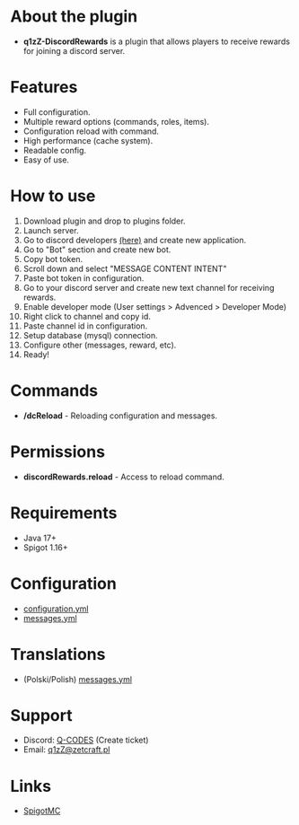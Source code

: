 # About the plugin
- **q1zZ-DiscordRewards** is a plugin that allows players to receive rewards for joining a discord server.
# Features
- Full configuration.
- Multiple reward options (commands, roles, items).
- Configuration reload with command.
- High performance (cache system).
- Readable config.
- Easy of use.
# How to use
1. Download plugin and drop to plugins folder.
2. Launch server.
3. Go to discord developers [(here)](https://discord.com/developers/applications) and create new application.
4. Go to "Bot" section and create new bot.
5. Copy bot token.
6. Scroll down and select "MESSAGE CONTENT INTENT"
7. Paste bot token in configuration.
8. Go to your discord server and create new text channel for receiving rewards.
9. Enable developer mode (User settings > Advenced > Developer Mode)
10. Right click to channel and copy id.
11. Paste channel id in configuration.
12. Setup database (mysql) connection.
13. Configure other (messages, reward, etc).
14. Ready!
# Commands
- **/dcReload** - Reloading configuration and messages.
# Permissions
- **discordRewards.reload** - Access to reload command.
# Requirements
- Java 17+
- Spigot 1.16+
# Configuration
- [configuration.yml](https://pastebin.com/uBBu06bS)
- [messages.yml](https://pastebin.com/PXMJhCY8)
# Translations
- (Polski/Polish) [messages.yml](https://github.com/q1zZu/q1zZ-DiscordRewards/blob/main/translations/PL-messages.yml)
# Support
- Discord: [Q-CODES](https://discord.gg/WzM9TU4YvH) (Create ticket)
- Email: [q1zZ@zetcraft.pl](mailto:q1zZ@zetcraft.pl)

# Links
- [SpigotMC](https://www.spigotmc.org/resources/q1zz-discordrewards.96024/) 
